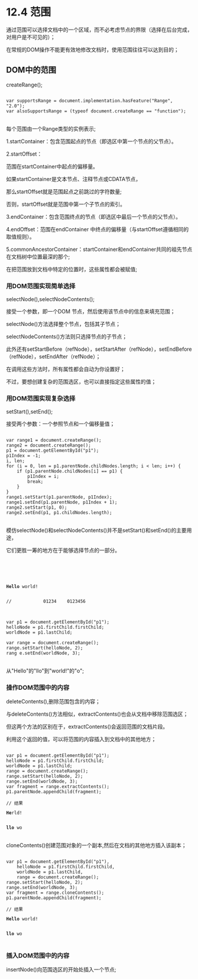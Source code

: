 # 12.4 范围

通过范围可以选择文档中的一个区域，而不必考虑节点的界限（选择在后台完成，对用户是不可见的）；

在常规的DOM操作不能更有效地修改文档时，使用范围往往可以达到目的；

## DOM中的范围

createRange();

<pre>
<code>
var supportsRange = document.implementation.hasFeature("Range", "2.0");
var alsoSupportsRange = (typeof document.createRange == "function");
</code>
</pre>

每个范围由一个Range类型的实例表示;

1.startContainer：包含范围起点的节点（即选区中第一个节点的父节点）。

2.startOffset：

范围在startContainer中起点的偏移量。

如果startContainer是文本节点、注释节点或CDATA节点，

那么startOffset就是范围起点之前跳过的字符数量;

否则，startOffset就是范围中第一个子节点的索引。

3.endContainer：包含范围终点的节点（即选区中最后一个节点的父节点）。

4.endOffset：范围在endContainer 中终点的偏移量（与startOffset遵循相同的取值规则）。

5.commonAncestorContainer：startContainer和endContainer共同的祖先节点在文档树中位置最深的那个;

在把范围放到文档中特定的位置时，这些属性都会被赋值;

### 用DOM范围实现简单选择

selectNode(),selectNodeContents();

接受一个参数，即一个DOM 节点，然后使用该节点中的信息来填充范围；

selectNode()方法选择整个节点，包括其子节点；

selectNodeContents()方法则只选择节点的子节点；

此外还有setStartBefore（refNode），setStartAfter（refNode），setEndBefore（refNode），setEndAfter（refNode）；

在调用这些方法时，所有属性都会自动为你设置好；

不过，要想创建复杂的范围选区，也可以直接指定这些属性的值；

### 用DOM范围实现复杂选择

setStart(),setEnd();

接受两个参数：一个参照节点和一个偏移量值；

<pre>
<code>
var range1 = document.createRange();
range2 = document.createRange();
p1 = document.getElementById("p1");
p1Index = -1;
i, len;
for (i = 0, len = p1.parentNode.childNodes.length; i < len; i++) {
    if (p1.parentNode.childNodes[i] == p1) {
        p1Index = i;
        break;
    }
}
range1.setStart(p1.parentNode, p1Index);
range1.setEnd(p1.parentNode, p1Index + 1);
range2.setStart(p1, 0);
range2.setEnd(p1, p1.childNodes.length);
</code>
</pre>

模仿selectNode()和selectNodeContents()并不是setStart()和setEnd()的主要用途，

它们更胜一筹的地方在于能够选择节点的一部分。

<pre>
<code>
<!DOCTYPE html>
<html>
<body>
<p id="p1"><b>Hello</b> world!</p>
//            01234    0123456
</body>
</html>

var p1 = document.getElementById("p1");
helloNode = p1.firstChild.firstChild;
worldNode = p1.lastChild;

var range = document.createRange();
range.setStart(helloNode, 2);
rang e.setEnd(worldNode, 3);
</code>
</pre>

从"Hello"的"llo"到"world!"的"o";

### 操作DOM范围中的内容

deleteContents(),删除范围包含的内容；

与deleteContents()方法相似，extractContents()也会从文档中移除范围选区；

但这两个方法的区别在于，extractContents()会返回范围的文档片段。

利用这个返回的值，可以将范围的内容插入到文档中的其他地方；

<pre>
<code>
var p1 = document.getElementById("p1");
helloNode = p1.firstChild.firstChild;
worldNode = p1.lastChild;
range = document.createRange();
range.setStart(helloNode, 2);
range.setEnd(worldNode, 3);
var fragment = range.extractContents();
p1.parentNode.appendChild(fragment);

// 结果
<p><b>He</b>rld!</p>
<b>llo</b> wo
</code>
</pre>

cloneContents()创建范围对象的一个副本,然后在文档的其他地方插入该副本；

<pre>
<code>
var p1 = document.getElementById("p1"),
    helloNode = p1.firstChild.firstChild,
    worldNode = p1.lastChild,
    range = document.createRange();
range.setStart(helloNode, 2);
range.setEnd(worldNode, 3);
var fragment = range.cloneContents();
p1.parentNode.appendChild(fragment);

// 结果
<p><b>Hello</b> world!</p>
<b>llo</b> wo
</code>
</pre>

### 插入DOM范围中的内容

insertNode()向范围选区的开始处插入一个节点;

